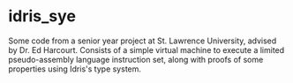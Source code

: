 # idris_sye
Some code from a senior year project at St. Lawrence University, advised by Dr. Ed Harcourt.
Consists of a simple virtual machine to execute a limited pseudo-assembly language instruction set, along with proofs of some properties using Idris's type system.
